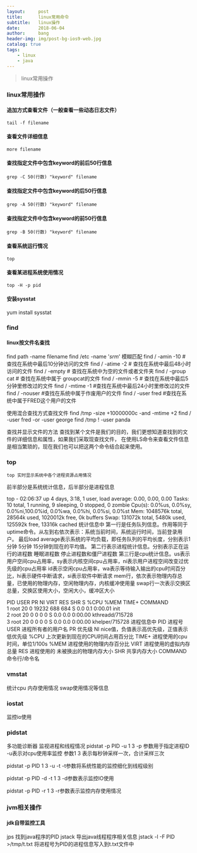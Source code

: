 ```yaml
---
layout:     post
title:      linux常用命令
subtitle:   linux操作
date:       2018-06-04
author:     bang
header-img: img/post-bg-ios9-web.jpg
catalog: true
tags:
    - linux 
    - java
---
```


>linux常用操作

### linux常用操作

#### 追加方式查看文件（一般查看一些动态日志文件）
	tail -f filename 
#### 查看文件详细信息
	more filename 
#### 查找指定文件中包含keyword的前后50行信息
	grep -C 50(行数) "keyword" filename 
#### 查找指定文件中包含keyword的后50行信息
	grep -A 50(行数) "keyword" filename 
#### 查找指定文件中包含keyword的前50行信息
	grep -B 50(行数) "keyword" filename 

#### 查看系统运行情况
	top
#### 查看某进程系统使用情况 
	top -H -p pid

#### 安装sysstat
yum install sysstat

### find
#### linux按文件名查找
find path -name filename
find /etc -name '*srm*' 模糊匹配
find / -amin -10 # 查找在系统中最后10分钟访问的文件
find / -atime -2 # 查找在系统中最后48小时访问的文件
find / -empty # 查找在系统中为空的文件或者文件夹
find / -group cat # 查找在系统中属于 groupcat的文件
find / -mmin -5 # 查找在系统中最后5分钟里修改过的文件
find / -mtime -1 #查找在系统中最后24小时里修改过的文件
find / -nouser #查找在系统中属于作废用户的文件
find / -user fred #查找在系统中属于FRED这个用户的文件

使用混合查找方式查找文件
find /tmp -size +10000000c -and -mtime +2
find / -user fred -or -user george 
find /tmp ! -user panda

查找并显示文件的方法
查找到某个文件是我们的目的，我们更想知道查找到的文件的详细信息和属性，如果我们采取现查找文件，
在使用LS命令来查看文件信息是相当繁琐的，现在我们也可以把这两个命令结合起来使用。

### top

	top 实时显示系统中各个进程资源占用情况
前半部分是系统统计信息，后半部分是进程信息

top - 02:06:37 up 4 days,  3:18,  1 user,  load average: 0.00, 0.00, 0.00
Tasks:  10 total,   1 running,   9 sleeping,   0 stopped,   0 zombie
Cpu(s):  0.0%us,  0.0%sy,  0.0%ni,100.0%id,  0.0%wa,  0.0%hi,  0.0%si,  0.0%st
Mem:   1048576k total,    28564k used,  1020012k free,        0k buffers
Swap:   131072k total,     5480k used,   125592k free,    13316k cached
统计信息中
第一行是任务队列信息。作用等同于uptime命令。从左到右依次表示：系统当前时间，系统运行时间，当前登录用户。
最后load average表示系统的平均负载，即任务队列的平均长度，分别表示1分钟 5分钟 15分钟到现在的平均值。
第二行表示进程统计信息。分别表示正在运行的进程数 睡眠进程数 停止进程数和僵尸进程数
第三行是cpu统计信息。us表示用户空间cpu占用率，sy表示内核空间cpu占用率，ni表示用户进程空间改变过优先级的cpu占用率
id表示空闲cpu占用率，wa表示等待输入输出的cpu时间百分比，hi表示硬件中断请求，si表示软件中断请求
mem行，依次表示物理内存总量，已使用的物理内存，空闲物理内存，内核缓冲使用量
swap行一次表示交换区总量，交换区使用大小，空闲大小，缓冲区大小


PID USER      PR  NI  VIRT  RES  SHR S %CPU %MEM    TIME+  COMMAND                                                                                   
1 root      20   0 19232  688  684 S  0.0  0.1   0:00.01 init                                                                                       
2 root      20   0     0    0    0 S  0.0  0.0   0:00.00 kthreadd/715728                                                                            
3 root      20   0     0    0    0 S  0.0  0.0   0:00.00 khelper/715728
进程信息中
PID         进程号
USER        进程所有者的用户名
PR          优先级
NI          nice值，负值表示高优先级，正值表示低优先级
%CPU        上次更新到现在的CPU时间占用百分比
TIME+       进程使用的cpu时间，单位1/100s
%MEM       进程使用的物理内存百分比
VIRT       进程使用的虚拟内存总量
RES        进程使用的 未被换出的物理内存大小
SHR        共享内存大小
COMMAND    命令行/命令名

### vmstat
统计cpu 内存使用情况 swap使用情况等信息

### iostat
监控io使用

### pidstat
多功能诊断器  监视进程和线程情况
pidstat -p PID -u 1 3 
-p 参数用于指定进程ID
-u表示对cpu使用率监控
参数1 3 表示每秒钟采样一次，合计采样三次

pidstat -p PID 1 3 -u -t 
-t参数将系统性能的监控细化到线程级别

pidstat -p PID -d -t 1 3
-d参数表示监控IO使用

pidstat -p PID -r 1 3
-r参数表示监控内存使用情况

### jvm相关操作
#### jdk自带监控工具
jps 找到java程序的PID
jstack 导出java线程程序相关信息
jstack -l -F PID >/tmp/t.txt  将进程号为PID的进程信息写入到t.txt文件中

